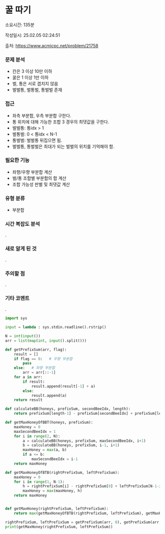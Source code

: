 # 꿀 따기

소요시간: 135분

작성일시: 25.02.05 02:24:51

출처: https://www.acmicpc.net/problem/21758

### 문제 분석
- 칸은 3 이상 10만 이하
- 꿀은 1 이상 1만 이하
- 벌, 통은 서로 겹치지 않음
- 벌벌통, 벌통벌, 통벌벌 존재

### 접근
- 좌측 부분합, 우측 부분합 구한다.
- 통 위치에 대해 가능한 조합 3 경우의 최댓값을 구한다.
- 벌벌통: 통idx > 1
- 벌통벌: 0 < 통idx < N-1
- 통벌벌: 벌벌통 뒤집으면 됨.
- 벌벌통, 통벌벌은 최대가 되는 벌벌의 위치를 기억해야 함.

### 필요한 기능
- 좌향/우향 부분합 계산
- 벌/통 조합별 부분합의 합 계산
- 조합 가능성 판별 및 최댓값 계산

### 유형 분류
- 부분합

### 시간 복잡도 분석
.

### 새로 알게 된 것
.

### 주의할 점
.

### 기타 코멘트
.

```python
import sys

input = lambda : sys.stdin.readline().rstrip()

N = int(input())
arr = list(map(int, input().split()))

def getPrefixSum(arr, flag):
    result = []
    if flag == 0:   # 우향 부분합
        pass
    else:   # 좌향 부분합
        arr = arr[::-1]
    for a in arr:
        if result:
            result.append(result[-1] + a)
        else:
            result.append(a)
    return result

def calculateBB(honeys, prefixSum, secondBeeIdx, length):
    return prefixSum[length-1] - prefixSum[secondBeeIdx] + prefixSum[length-1] - honeys[0] - honeys[secondBeeIdx]

def getMaxHoneyOfBBT(honeys, prefixSum):
    maxHoney = 0
    maxSecondBeeIdx = 1
    for i in range(2, N):
        a = calculateBB(honeys, prefixSum, maxSecondBeeIdx, i+1)
        b = calculateBB(honeys, prefixSum, i-1, i+1)
        maxHoney = max(a, b)
        if a <= b:
            maxSecondBeeIdx = i-1
    return maxHoney

def getMaxHoneyOfBTB(rightPrefixSum, leftPrefixSum):
    maxHoney = 0
    for i in range(1, N-1):
        h = rightPrefixSum[i] - rightPrefixSum[0] + leftPrefixSum[N-1-i] - leftPrefixSum[0]
        maxHoney = max(maxHoney, h)
    return maxHoney


def getMaxHoney(rightPrefixSum, leftPrefixSum):
    return max(getMaxHoneyOfBTB(rightPrefixSum, leftPrefixSum), getMaxHoneyOfBBT(arr, rightPrefixSum), getMaxHoneyOfBBT(arr[::-1], leftPrefixSum))

rightPrefixSum, leftPrefixSum = getPrefixSum(arr, 0), getPrefixSum(arr, 1)
print(getMaxHoney(rightPrefixSum, leftPrefixSum))
```
